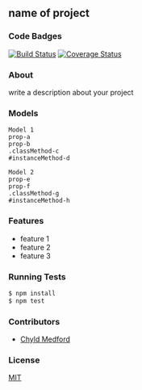 ## name of project
### Code Badges
[![Build Status](https://travis-ci.org/mfbadr/treasure-map.svg)](https://travis-ci.org/mfbadr/treasure-map)
[![Coverage Status](https://coveralls.io/repos/mfbadr/treasure-map/badge.png)](https://coveralls.io/r/mfbadr/treasure-map)

### About
write a description about your project

### Models
```
Model 1
prop-a
prop-b
.classMethod-c
#instanceMethod-d
```

```
Model 2
prop-e
prop-f
.classMethod-g
#instanceMethod-h
```

### Features
- feature 1
- feature 2
- feature 3

### Running Tests
```bash
$ npm install
$ npm test
```

### Contributors
- [Chyld Medford](https://github.com/chyld)

### License
[MIT](LICENSE)

